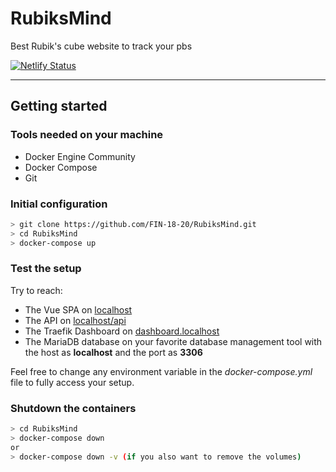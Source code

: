 # RubiksMind
Best Rubik's cube website to track your pbs

[![Netlify Status](https://api.netlify.com/api/v1/badges/2b990f6c-21eb-4193-8553-8e1d8344c219/deploy-status)](https://app.netlify.com/sites/rubiks-mind/deploys)

---

## Getting started

### Tools needed on your machine

* Docker Engine Community
* Docker Compose
* Git

### Initial configuration

```bash
> git clone https://github.com/FIN-18-20/RubiksMind.git
> cd RubiksMind
> docker-compose up
```

### Test the setup

Try to reach:
* The Vue SPA on [localhost](http://localhost)
* The API on [localhost/api](http://localhost/api)
* The Traefik Dashboard on [dashboard.localhost](http://dashboard.localhost)
* The MariaDB database on your favorite database management tool with the host as **localhost** and the port as **3306**

Feel free to change any environment variable in the *docker-compose.yml* file to fully access your setup. 

### Shutdown the containers
```bash
> cd RubiksMind
> docker-compose down
or
> docker-compose down -v (if you also want to remove the volumes)
```